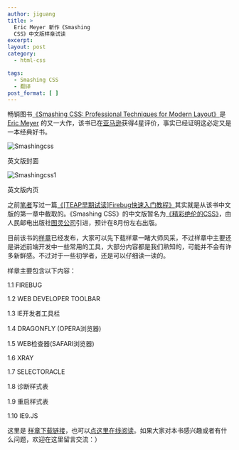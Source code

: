 ```yaml
---
author: jiguang
title: >
  Eric Meyer 新作《Smashing
  CSS》中文版样章试读
excerpt:
layout: post
category:
  - html-css

tags:
  - Smashing CSS
  - 翻译
post_format: [ ]
---
```

畅销图书[《Smashing CSS: Professional Techniques for Modern Layout》][1]是 [Eric Meyer][2] 的又一大作，该书已在[亚马逊][3]获得4星评价，事实已经证明这必定又是一本经典好书。

![Smashingcss][4]

英文版封面

![Smashingcss1][5]

英文版内页

之前[笔者][6]写过一篇[《[TEAP早期试读]Firebug快速入门教程》][7]其实就是从该书中文版的第一章中截取的。《Smashing CSS》的中文版暂名为[《精彩绝伦的CSS》][8]，由人民邮电出版社[图灵公司][9]引进，预计在8月份左右出版。

目前该书的[样章][10]已经发布，大家可以先下载样章一睹大师风采，不过样章中主要还是讲述前端开发中一些常用的工具，大部分内容都是我们熟知的，可能并不会有许多新鲜感。不过对于一些初学者，还是可以仔细读一读的。

样章主要包含以下内容：

1.1 FIREBUG

1.2 WEB DEVELOPER TOOLBAR

1.3 IE开发者工具栏

1.4 DRAGONFLY (OPERA浏览器)

1.5 WEB检查器(SAFARI浏览器)

1.6 XRAY

1.7 SELECTORACLE

1.8 诊断样式表

1.9 重启样式表

1.10 IE9.JS

这里是 [样章下载链接][11]，也可以[点这里在线阅读][10]。如果大家对本书感兴趣或者有什么问题，欢迎在这里留言交流：）

 [1]: http://www.amazon.com/Smashing-CSS-Professional-Techniques-Magazine/dp/047068416X/ref=sr_1_1?ie=UTF8&qid=1333944011&sr=8-1
 [2]: http://meyerweb.com/
 [3]: http://www.amazon.cn/
 [4]: http://jiguang.github.com/content/uploads/2012/04/smashingcss.jpg "smashingcss.jpg"
 [5]: http://jiguang.github.com/content/uploads/2012/04/smashingcss1.jpg "smashingcss1.jpg"
 [6]: http://jiguang.github.com "笔者"
 [7]: http://jiguang.github.com/index.php/2012/02/smashing-css-firebug-quick-tutorial/
 [8]: http://www.ituring.com.cn/book/924
 [9]: http://www.ituring.com.cn/
 [10]: http://jiguang.github.com/upload/page/smahing-css-sample-chapter.htm
 [11]: http://www.ituring.com.cn/book/download/72f70328-2304-4e16-be2a-35f50d814317